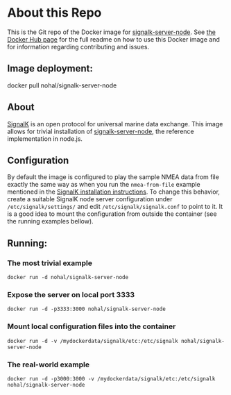 # About this Repo

This is the Git repo of the Docker image for [signalk-server-node](https://hub.docker.com/r/nohal/signalk-server-node/). See [the Docker Hub page](https://hub.docker.com/r/nohal/signalk-server-node/) for the full readme on how to use this Docker image and for information regarding contributing and issues.

## Image deployment: 
docker pull nohal/signalk-server-node

## About
[SignalK](http://signalk.org) is an open protocol for universal marine data exchange. This image allows for trivial installation of [signalk-server-node](https://github.com/SignalK/signalk-server-node), the reference implementation in node.js.

## Configuration
By default the image is configured to play the sample NMEA data from file exactly the same way as when you run the ```nmea-from-file``` example mentioned in the [SignalK installation instructions](http://signalk.org/installation.html).
To change this behavior, create a suitable SignalK node server configuration under ```/etc/signalk/settings/``` and edit ```/etc/signalk/signalk.conf``` to point to it. It is a good idea to mount the configuration from outside the container (see the running examples bellow).

## Running:
### The most trivial example
```docker run -d nohal/signalk-server-node```

### Expose the server on local port 3333
```docker run -d -p3333:3000 nohal/signalk-server-node```

### Mount local configuration files into the container
```docker run -d -v /mydockerdata/signalk/etc:/etc/signalk nohal/signalk-server-node```

### The real-world example
```docker run -d -p3000:3000 -v /mydockerdata/signalk/etc:/etc/signalk nohal/signalk-server-node```
